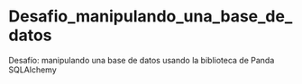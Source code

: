 # Desafio_manipulando_una_base_de_datos
Desafío: manipulando una base de datos usando la biblioteca de Panda SQLAlchemy 
